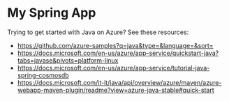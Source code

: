 # My Spring App

Trying to get started with Java on Azure? See these resources:

- https://github.com/azure-samples?q=java&type=&language=&sort=
- https://docs.microsoft.com/en-us/azure/app-service/quickstart-java?tabs=javase&pivots=platform-linux
- https://docs.microsoft.com/en-us/azure/app-service/tutorial-java-spring-cosmosdb
- https://docs.microsoft.com/it-it/java/api/overview/azure/maven/azure-webapp-maven-plugin/readme?view=azure-java-stable#quick-start
